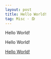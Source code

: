 ```yaml
---
layout: post
title: Hello World!
tag: Misc · 杂
---
```


Hello World!    

<p class="message">Hello World!</p>    

[Hello World!](http://xiaohuang.rocks)
